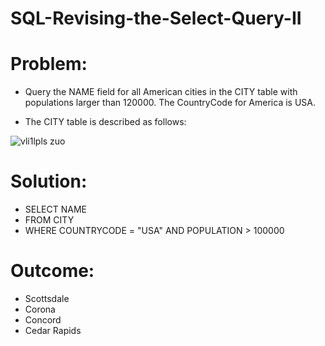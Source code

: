 # SQL-Revising-the-Select-Query-II

# Problem:
- Query the NAME field for all American cities in the CITY table with populations larger than 120000. The CountryCode for America is USA.

- The CITY table is described as follows:

![vli1lpls zuo](https://github.com/MarcvWaes/practice-SQL---1/assets/120553175/240d70cc-0219-438f-9769-4aba84526991)

# Solution:
- SELECT NAME
- FROM CITY
- WHERE COUNTRYCODE = "USA" AND POPULATION > 100000

# Outcome:
- Scottsdale 
- Corona 
- Concord 
- Cedar Rapids 
